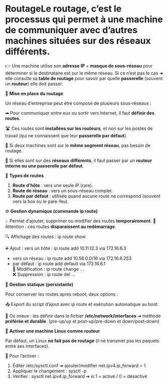 # RoutageLe **routage**, c’est le processus qui permet à une machine de **communiquer avec d’autres machines situées sur des réseaux différents**.

👉 Une machine utilise son **adresse IP** + **masque de sous-réseau** pour déterminer si le destinataire est sur le même réseau. Si ce n’est pas le cas ➜ elle consulte sa **table de routage** pour savoir par quelle **passerelle** (souvent un **routeur**) elle doit passer.



📡 **Mise en place du routage**

Un réseau d’entreprise peut être composé de plusieurs sous-réseaux :

➡ Pour communiquer entre eux ou sortir vers Internet, il faut **définir des routes**.

🛣 Ces routes sont **installées sur les routeurs**, et non sur les postes de travail (qui ne connaissent que leur **passerelle par défaut**).

🔁 Si deux machines sont sur le **même segment réseau**, pas besoin de routage.

🚪 Si elles sont sur des **réseaux différents**, il faut passer par un **routeur interne ou une passerelle par défaut**.



📑 **Types de routes**

1.  **Route d’hôte** : vers une seule IP (rare).
2.  **Route de réseau** : vers un sous-réseau complet.
3.  **Route par défaut** : utilisée quand aucune route ne correspond (souvent vers la box ou le pare-feu).



⚙️ **Gestion dynamique (commande ip route)**

💡 Permet d’ajouter, supprimer ou modifier des routes **temporairement**. 📌 Attention : ces routes **disparaissent au redémarrage**.

🔍 Affichage des routes : ip route show

➕ Ajout : vers un hôte : ip route add 10.11.12.3 via 172.16.6.3

- vers un réseau : ip route add 10.56.0.0/16 via 172.16.6.253
- par défaut : ip route add default via 172.16.6.1  
  🔁 Modification : ip route change ...  
  ❌ Suppression : ip route del ...



💾 **Gestion statique (persistante)**

Pour conserver les routes après reboot, deux options :

📤 Export du script d’ajout avec ip route et exécution automatique au boot.

📂 Ou mieux : les définir dans le fichier **/etc/network/interfaces** ➜ méthode **préférée et durable**. (pre-up/up et post-up/pre-down et down/post-down)



🚦 **Activer une machine Linux comme routeur**

Par défaut, un Linux **ne fait pas de routage** (il ne transmet pas les paquets entre ses interfaces).

🔧 Pour l’activer :

1.  Éditer /etc/sysctl.conf ➜ ajouter/modifier net.ipv4.ip_forward = 1
2.  Appliquer le changement : sysctl -p
3.  Vérifier : sysctl net.ipv4.ip_forward ➜ si 1 = activé / 0 = désactivé
